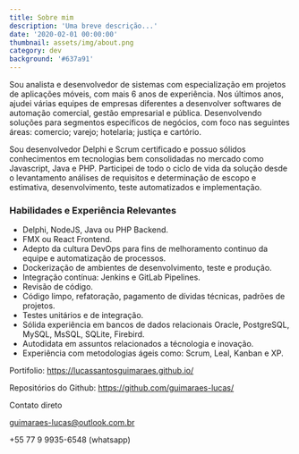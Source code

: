 ```yaml
---
title: Sobre mim
description: 'Uma breve descrição...'
date: '2020-02-01 00:00:00'
thumbnail: assets/img/about.png
category: dev
background: '#637a91'
---
```


Sou analista e desenvolvedor de sistemas com especialização em projetos de aplicações móveis, com mais 6 anos de experiência. Nos últimos anos, ajudei várias equipes de empresas diferentes a desenvolver softwares de automação comercial, gestão empresarial e pública. Desenvolvendo soluções para segmentos específicos de negócios, com foco nas seguintes áreas: comercio; varejo; hotelaria; justiça e cartório.

Sou desenvolvedor Delphi e Scrum certificado e possuo sólidos conhecimentos em tecnologias bem consolidadas no mercado como Javascript, Java e PHP. Participei de todo o ciclo de vida da solução desde  o levantamento análises de requisitos e determinação de escopo e estimativa, desenvolvimento, teste automatizados e implementação.

### Habilidades e Experiência Relevantes

- Delphi, NodeJS, Java ou PHP Backend.
- FMX ou React Frontend.
- Adepto da cultura DevOps para fins de melhoramento continuo da equipe e automatização de processos.
- Dockerização de ambientes de desenvolvimento, teste e produção.
- Integração contínua: Jenkins e GitLab Pipelines.
- Revisão de código.
- Código limpo, refatoração, pagamento de dívidas técnicas, padrões de projetos.
- Testes  unitários e de integração.
- Sólida experiência em bancos de dados relacionais Oracle, PostgreSQL, MySQL, MsSQL, SQLite, Firebird.
- Autodidata em assuntos relacionados a técnologia e inovação.
- Experiência com metodologias ágeis como: Scrum, Leal, Kanban e XP.

Portifolio: https://lucassantosguimaraes.github.io/

Repositórios do Github: https://github.com/guimaraes-lucas/

Contato direto

 guimaraes-lucas@outlook.com.br

 +55 77 9 9935-6548 (whatsapp)
